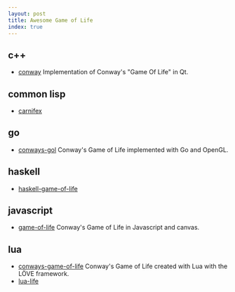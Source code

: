 ```yaml
---
layout: post
title: Awesome Game of Life
index: true
---
```


## c++
* [conway](https://github.com/tucnak/conway)
Implementation of Conway's "Game Of Life" in Qt.

## common lisp
* [carnifex](https://github.com/iomonad/carnifex)

## go
* [conways-gol](https://github.com/KyleBanks/conways-gol)
Conway's Game of Life implemented with Go and OpenGL.

## haskell
* [haskell-game-of-life](https://github.com/ghulette/haskell-game-of-life)

## javascript
* [game-of-life](https://github.com/pmav/game-of-life)
Conway's Game of Life in Javascript and canvas.

## lua
* [conways-game-of-life](https://github.com/gleb-kosteiko/conways-game-of-life)
Conway's Game of Life created with Lua with the LÖVE framework.
* [lua-life](https://github.com/fralonra/lua-life)